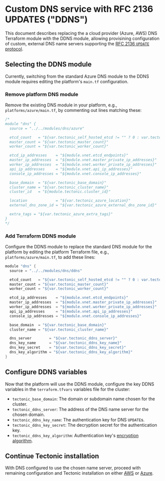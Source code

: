 # Custom DNS service with RFC 2136 UPDATES ("DDNS")

This document describes replacing the a cloud provider (Azure, AWS) DNS Terraform module with the DDNS module, allowing provisining configuration of custom, external DNS name servers supporting the [RFC 2136 `UPDATE` protocol][rfc2136].

## Selecting the DDNS module

Currently, switching from the standard Azure DNS module to the DDNS module requires editing the platform's `main.tf` configuration.

### Remove platform DNS module

Remove the existing DNS module in your platform, e.g., `platforms/azure/main.tf`, by commenting out lines matching these:

```go
/*
module "dns" {
  source = "../../modules/dns/azure"

  etcd_count   = "${var.tectonic_self_hosted_etcd != "" ? 0 : var.tectonic_etcd_count}"
  master_count = "${var.tectonic_master_count}"
  worker_count = "${var.tectonic_worker_count}"

  etcd_ip_addresses    = "${module.vnet.etcd_endpoints}"
  master_ip_addresses  = "${module.vnet.master_private_ip_addresses}"
  worker_ip_addresses  = "${module.vnet.worker_private_ip_addresses}"
  api_ip_addresses     = "${module.vnet.api_ip_addresses}"
  console_ip_addresses = "${module.vnet.console_ip_addresses}"

  base_domain  = "${var.tectonic_base_domain}"
  cluster_name = "${var.tectonic_cluster_name}"
  cluster_id   = "${module.tectonic.cluster_id}"

  location             = "${var.tectonic_azure_location}"
  external_dns_zone_id = "${var.tectonic_azure_external_dns_zone_id}"

  extra_tags = "${var.tectonic_azure_extra_tags}"
}
*/
```

### Add Terraform DDNS module

Configure the DDNS module to replace the standard DNS module for the platform by editing the platform Terraform file, e.g., `platforms/azure/main.tf`, to add these lines:

```go
module "dns" {
  source = "../../modules/dns/ddns"

  etcd_count   = "${var.tectonic_self_hosted_etcd != "" ? 0 : var.tectonic_etcd_count}"
  master_count = "${var.tectonic_master_count}"
  worker_count = "${var.tectonic_worker_count}"

  etcd_ip_addresses    = "${module.vnet.etcd_endpoints}"
  master_ip_addresses  = "${module.vnet.master_private_ip_addresses}"
  worker_ip_addresses  = "${module.vnet.worker_private_ip_addresses}"
  api_ip_addresses     = "${module.vnet.api_ip_addresses}"
  console_ip_addresses = "${module.vnet.console_ip_addresses}"

  base_domain  = "${var.tectonic_base_domain}"
  cluster_name = "${var.tectonic_cluster_name}"

  dns_server        = "${var.tectonic_ddns_server}"
  dns_key_name      = "${var.tectonic_ddns_key_name}"
  dns_key_secret    = "${var.tectonic_ddns_key_secret}"
  dns_key_algorithm = "${var.tectonic_ddns_key_algorithm}"
}
```

## Configure DDNS variables

Now that the platform will use the DDNS module, configure the key DDNS variables in the `terraform.tfvars` variables file for the cluster:

* `tectonic_base_domain`: The domain or subdomain name chosen for the cluster.
* `tectonic_ddns_server`: The address of the DNS name server for the chosen domain.
* `tectonic_ddns_key_name`: The authentication key for DNS `UPDATE`s.
* `tectonic_ddns_key_secret`: The decryption secret for the authentication key.
* `tectonic_ddns_key_algorithm`: Authentication key's [encryption algorithm][key-algo].

## Continue Tectonic installation

With DNS configured to use the chosen name server, proceed with remaining configuration and Tectonic installation on either [AWS][install-aws] or [Azure][install-azure].


[key-algo]: https://www.iana.org/assignments/dns-sec-alg-numbers/dns-sec-alg-numbers.xhtml
[install-aws]: ../aws/aws-terraform.md
[install-azure]: ../install/azure/azure-terraform.md
[rfc2136]: https://tools.ietf.org/html/rfc2136
